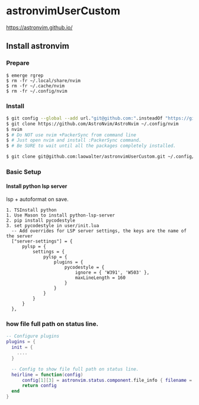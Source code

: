 # astronvimUserCustom 

https://astronvim.github.io/

## Install astronvim
 
### Prepare

  ```
  $ emerge rgrep
  $ rm -fr ~/.local/share/nvim
  $ rm -fr ~/.cache/nvim
  $ rm -fr ~/.config/nvim
  ```

### Install

```bash
$ git config --global --add url."git@github.com:".insteadOf "https://github.com/"
$ git clone https://github.com/AstroNvim/AstroNvim ~/.config/nvim
$ nvim
$ # Do NOT use nvim +PackerSync from command line
$ # Just open nvim and install :PackerSync command.
$ # Be SURE to wait until all the packages completely installed.
```

```bash
$ git clone git@github.com:laowalter/astronvimUserCustom.git ~/.config/nvim/lua/user
```

### Basic Setup

#### Install python lsp server

lsp + autoformat on save.

```neovim
1. TSInstall python
1. Use Mason to install python-lsp-server
2. pip install pycodestyle 
3. set pycodestyle in user/init.lua
  -- Add overrides for LSP server settings, the keys are the name of the server
  ["server-settings"] = {
      pylsp = {
          settings = {
              pylsp = {
                  plugins = {
                      pycodestyle = {
                          ignore = { 'W391', 'W503' },
                          maxLineLength = 160
                      }
                  }
              }
          }
      }
  },

```

### how file full path on status line.

```/usr/init.lua
-- Configure plugins
plugins = {
  init = {
    ....
  }

  -- Config to show file full path on status line.
  heirline = function(config)
      config[1][3] = astronvim.status.component.file_info { filename = { modify = ":~" } }
      return config
  end
}

```
